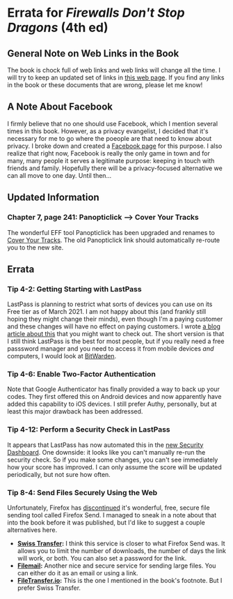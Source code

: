 # Errata for *Firewalls Don't Stop Dragons* (4th ed)


## General Note on Web Links in the Book

The book is chock full of web links and web links will change all the time. I will try to keep an updated set of links in [this web page](https://firewallsdontstopdragons.com/book-links-v4/). If you find any links in the book or these documents that are wrong, please let me know!

## A Note About Facebook

I firmly believe that no one should use Facebook, which I mention several times in this book. However, as a privacy evangelist, I decided that it's necessary for me to go where the poeople are that need to know about privacy. I broke down and created a [Facebook page](https://www.facebook.com/Firewalls-Dont-Stop-Dragons-105005911488731) for this purpose. I also realize that right now, Facebook is really the only game in town and for many, many people it serves a legitimate purpose: keeping in touch with friends and family. Hopefully there will be a privacy-focused alternative we can all move to one day. Until then...

## Updated Information

### Chapter 7, page 241: Panopticlick --> Cover Your Tracks

The wonderful EFF tool Panopticlick has been upgraded and renames to [Cover Your Tracks](https://coveryourtracks.eff.org/). The old Panopticlick link
should automatically re-route you to the new site.

## Errata

### Tip 4-2: Getting Starting with LastPass

LastPass is planning to restrict what sorts of devices you can use on its Free tier as of March 2021. I am not happy about this (and frankly still hoping they might change their minds), even though I'm a paying customer and these changes will have no effect on paying customers. I wrote [a blog article about this](https://firewallsdontstopdragons.com/lastpass-changing-its-free-tier/) that you might want to check out. The short version is that I still think LastPass is the best for most people, but if you really need a free passsword manager and you need to access it from mobile devices *and* computers, I would look at [BitWarden](https://bitwarden.com/).

### Tip 4-6: Enable Two-Factor Authentication

Note that Google Authenticator has finally provided a way to back up your codes. They first offered this on Android devices and now apparently have added this capability to iOS devices. I still prefer Authy, personally, but at least this major drawback has been addressed.

### Tip 4-12: Perform a Security Check in LastPass

It appears that LastPass has now automated this in the [new Security Dashboard](https://blog.lastpass.com/2020/08/new-lastpass-security-dashboard-and-dark-web-monitoring-now-available/). One downside: it looks like you can't manually re-run the security check. So if you make some changes, you can't see immediately how your score has improved. I can only assume the score will be updated periodically, but not sure how often.

### Tip 8-4: Send Files Securely Using the Web

Unfortunately, Firefox has [discontinued](https://blog.mozilla.org/blog/2020/09/17/update-on-firefox-send-and-firefox-notes/) it's wonderful, free, secure file sending tool called Firefox Send. I managed to sneak in a note about that into the book before it was published, but I'd like to suggest a couple alternatives here.

* **[Swiss Transfer](https://www.swisstransfer.com/en):** I think this service is closer to what Firefox Send was. It allows you to limit the number of downloads, the number of days the link will work, or both. You can also set a password for the link.
* **[Filemail](https://www.filemail.com/):** Another nice and secure service for sending large files. You can either do it as an email or using a link.
* **[FileTransfer.io](https://filetransfer.io/):** This is the one I mentioned in the book's footnote. But I prefer Swiss Transfer.
